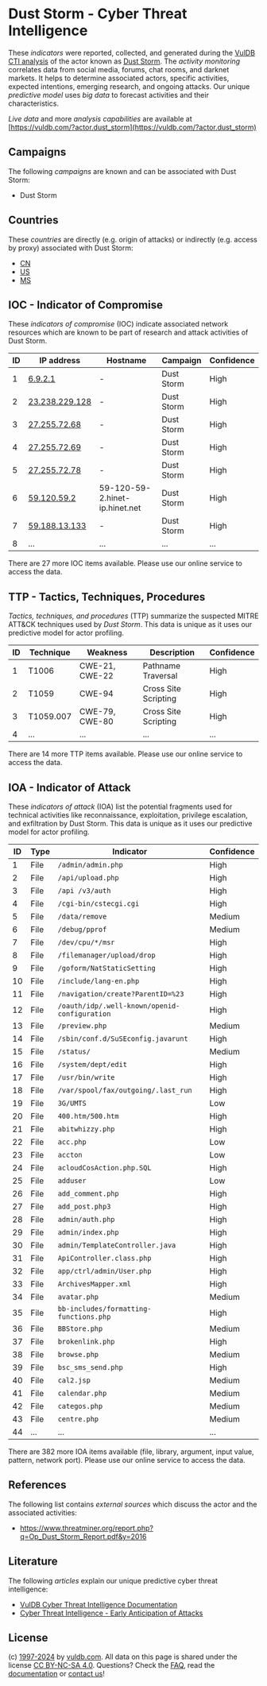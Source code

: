 # Dust Storm - Cyber Threat Intelligence

These _indicators_ were reported, collected, and generated during the [VulDB CTI analysis](https://vuldb.com/?kb.cti) of the actor known as [Dust Storm](https://vuldb.com/?actor.dust_storm). The _activity monitoring_ correlates data from social media, forums, chat rooms, and darknet markets. It helps to determine associated actors, specific activities, expected intentions, emerging research, and ongoing attacks. Our unique _predictive model_ uses _big data_ to forecast activities and their characteristics.

_Live data_ and more _analysis capabilities_ are available at [https://vuldb.com/?actor.dust_storm](https://vuldb.com/?actor.dust_storm)

## Campaigns

The following _campaigns_ are known and can be associated with Dust Storm:

* Dust Storm

## Countries

These _countries_ are directly (e.g. origin of attacks) or indirectly (e.g. access by proxy) associated with Dust Storm:

* [CN](https://vuldb.com/?country.cn)
* [US](https://vuldb.com/?country.us)
* [MS](https://vuldb.com/?country.ms)

## IOC - Indicator of Compromise

These _indicators of compromise_ (IOC) indicate associated network resources which are known to be part of research and attack activities of Dust Storm.

ID | IP address | Hostname | Campaign | Confidence
-- | ---------- | -------- | -------- | ----------
1 | [6.9.2.1](https://vuldb.com/?ip.6.9.2.1) | - | Dust Storm | High
2 | [23.238.229.128](https://vuldb.com/?ip.23.238.229.128) | - | Dust Storm | High
3 | [27.255.72.68](https://vuldb.com/?ip.27.255.72.68) | - | Dust Storm | High
4 | [27.255.72.69](https://vuldb.com/?ip.27.255.72.69) | - | Dust Storm | High
5 | [27.255.72.78](https://vuldb.com/?ip.27.255.72.78) | - | Dust Storm | High
6 | [59.120.59.2](https://vuldb.com/?ip.59.120.59.2) | 59-120-59-2.hinet-ip.hinet.net | Dust Storm | High
7 | [59.188.13.133](https://vuldb.com/?ip.59.188.13.133) | - | Dust Storm | High
8 | ... | ... | ... | ...

There are 27 more IOC items available. Please use our online service to access the data.

## TTP - Tactics, Techniques, Procedures

_Tactics, techniques, and procedures_ (TTP) summarize the suspected MITRE ATT&CK techniques used by _Dust Storm_. This data is unique as it uses our predictive model for actor profiling.

ID | Technique | Weakness | Description | Confidence
-- | --------- | -------- | ----------- | ----------
1 | T1006 | CWE-21, CWE-22 | Pathname Traversal | High
2 | T1059 | CWE-94 | Cross Site Scripting | High
3 | T1059.007 | CWE-79, CWE-80 | Cross Site Scripting | High
4 | ... | ... | ... | ...

There are 14 more TTP items available. Please use our online service to access the data.

## IOA - Indicator of Attack

These _indicators of attack_ (IOA) list the potential fragments used for technical activities like reconnaissance, exploitation, privilege escalation, and exfiltration by Dust Storm. This data is unique as it uses our predictive model for actor profiling.

ID | Type | Indicator | Confidence
-- | ---- | --------- | ----------
1 | File | `/admin/admin.php` | High
2 | File | `/api/upload.php` | High
3 | File | `/api /v3/auth` | High
4 | File | `/cgi-bin/cstecgi.cgi` | High
5 | File | `/data/remove` | Medium
6 | File | `/debug/pprof` | Medium
7 | File | `/dev/cpu/*/msr` | High
8 | File | `/filemanager/upload/drop` | High
9 | File | `/goform/NatStaticSetting` | High
10 | File | `/include/lang-en.php` | High
11 | File | `/navigation/create?ParentID=%23` | High
12 | File | `/oauth/idp/.well-known/openid-configuration` | High
13 | File | `/preview.php` | Medium
14 | File | `/sbin/conf.d/SuSEconfig.javarunt` | High
15 | File | `/status/` | Medium
16 | File | `/system/dept/edit` | High
17 | File | `/usr/bin/write` | High
18 | File | `/var/spool/fax/outgoing/.last_run` | High
19 | File | `3G/UMTS` | Low
20 | File | `400.htm/500.htm` | High
21 | File | `abitwhizzy.php` | High
22 | File | `acc.php` | Low
23 | File | `accton` | Low
24 | File | `acloudCosAction.php.SQL` | High
25 | File | `adduser` | Low
26 | File | `add_comment.php` | High
27 | File | `add_post.php3` | High
28 | File | `admin/auth.php` | High
29 | File | `admin/index.php` | High
30 | File | `admin/TemplateController.java` | High
31 | File | `ApiController.class.php` | High
32 | File | `app/ctrl/admin/User.php` | High
33 | File | `ArchivesMapper.xml` | High
34 | File | `avatar.php` | Medium
35 | File | `bb-includes/formatting-functions.php` | High
36 | File | `BBStore.php` | Medium
37 | File | `brokenlink.php` | High
38 | File | `browse.php` | Medium
39 | File | `bsc_sms_send.php` | High
40 | File | `cal2.jsp` | Medium
41 | File | `calendar.php` | Medium
42 | File | `categos.php` | Medium
43 | File | `centre.php` | Medium
44 | ... | ... | ...

There are 382 more IOA items available (file, library, argument, input value, pattern, network port). Please use our online service to access the data.

## References

The following list contains _external sources_ which discuss the actor and the associated activities:

* https://www.threatminer.org/report.php?q=Op_Dust_Storm_Report.pdf&y=2016

## Literature

The following _articles_ explain our unique predictive cyber threat intelligence:

* [VulDB Cyber Threat Intelligence Documentation](https://vuldb.com/?kb.cti)
* [Cyber Threat Intelligence - Early Anticipation of Attacks](https://www.scip.ch/en/?labs.20201022)

## License

(c) [1997-2024](https://vuldb.com/?kb.changelog) by [vuldb.com](https://vuldb.com/?kb.about). All data on this page is shared under the license [CC BY-NC-SA 4.0](https://creativecommons.org/licenses/by-nc-sa/4.0/). Questions? Check the [FAQ](https://vuldb.com/?kb.faq), read the [documentation](https://vuldb.com/?kb) or [contact us](https://vuldb.com/?contact)!
